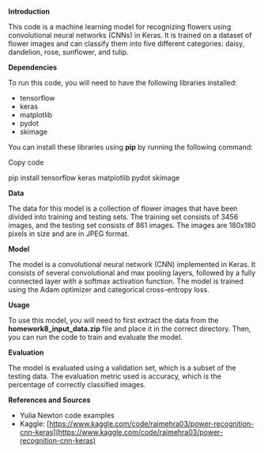 **Introduction**

This code is a machine learning model for recognizing flowers using convolutional neural networks (CNNs) in Keras. It is trained on a dataset of flower images and can classify them into five different categories: daisy, dandelion, rose, sunflower, and tulip.

**Dependencies**

To run this code, you will need to have the following libraries installed:

- tensorflow
- keras
- matplotlib
- pydot
- skimage

You can install these libraries using **pip** by running the following command:

Copy code

pip install tensorflow keras matplotlib pydot skimage

**Data**

The data for this model is a collection of flower images that have been divided into training and testing sets. The training set consists of 3456 images, and the testing set consists of 861 images. The images are 180x180 pixels in size and are in JPEG format.

**Model**

The model is a convolutional neural network (CNN) implemented in Keras. It consists of several convolutional and max pooling layers, followed by a fully connected layer with a softmax activation function. The model is trained using the Adam optimizer and categorical cross-entropy loss.

**Usage**

To use this model, you will need to first extract the data from the **homework8\_input\_data.zip** file and place it in the correct directory. Then, you can run the code to train and evaluate the model.

**Evaluation**

The model is evaluated using a validation set, which is a subset of the testing data. The evaluation metric used is accuracy, which is the percentage of correctly classified images.

**References and Sources**

- Yulia Newton code examples
- Kaggle: [https://www.kaggle.com/code/rajmehra03/power-recognition-cnn-keras](https://www.kaggle.com/code/rajmehra03/power-recognition-cnn-keras)
